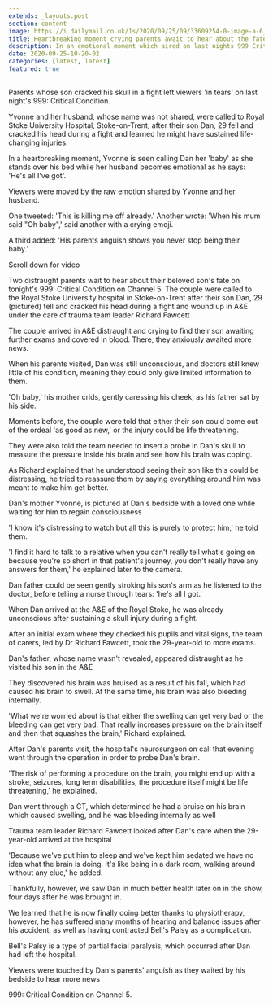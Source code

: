 ```yaml
---
extends: _layouts.post
section: content
image: https://i.dailymail.co.uk/1s/2020/09/25/09/33609254-0-image-a-6_1601024295540.jpg 
title: Heartbreaking moment crying parents await to hear about the fate of their unconscious son 
description: In an emotional moment which aired on last nights 999 Critical Condition on Channel 5, two parents anxiously waited to hear about the fate of their son Dan, 29, at the Royal Stoke University Hospital. 
date: 2020-09-25-10-20-02 
categories: [latest, latest] 
featured: true 
--- 
```

Parents whose son cracked his skull in a fight left viewers 'in tears' on last night's 999: Critical Condition. 

Yvonne and her husband, whose name was not shared, were called to Royal Stoke University Hospital, Stoke-on-Trent, after their son Dan, 29 fell and cracked his head during a fight and learned he might have sustained life-changing injuries. 

In a heartbreaking moment, Yvonne is seen calling Dan her 'baby' as she stands over his bed while her husband becomes emotional as he says: 'He's all I've got'.

Viewers were moved by the raw emotion shared by Yvonne and her husband.

One tweeted: 'This is killing me off already.' Another wrote: 'When his mum said "Oh baby",' said another with a crying emoji. 

A third added: 'His parents anguish shows you never stop being their baby.'    

Scroll down for video 

Two distraught parents wait to hear about their beloved son's fate on tonight's 999: Critical Condition on Channel 5. The couple were called to the Royal Stoke University hospital in Stoke-on-Trent after their son Dan, 29 (pictured) fell and cracked his head during a fight and wound up in A&E under the care of trauma team leader Richard Fawcett

The couple arrived in A&E distraught and crying to find their son awaiting further exams and covered in blood. There, they anxiously awaited more news. 

When his parents visited, Dan was still unconscious, and doctors still knew little of his condition, meaning they could only give limited information to them. 

'Oh baby,' his mother crids, gently caressing his cheek, as his father sat by his side. 

Moments before, the couple were told that either their son could come out of the ordeal 'as good as new,' or the injury could be life threatening. 

They were also told the team needed to insert a probe in Dan's skull to measure the pressure inside his brain and see how his brain was coping.  

As Richard explained that he understood seeing their son like this could be distressing, he tried to reassure them by saying everything around him was meant to make him get better.  

Dan's mother Yvonne, is pictured at Dan's bedside with a loved one while waiting for him to regain consciousness

'I know it's distressing to watch but all this is purely to protect him,' he told them. 

'I find it hard to talk to a relative when you can't really tell what's going on because you're so short in that patient's journey, you don't really have any answers for them,' he explained later to the camera. 

Dan father could be seen gently stroking his son's arm as he listened to the doctor, before telling a nurse through tears: 'he's all I got.' 

When Dan arrived at the A&E of the Royal Stoke, he was already unconscious after sustaining a skull injury during a fight. 

After an initial exam where they checked his pupils and vital signs, the team of carers, led by Dr Richard Fawcett, took the 29-year-old to more exams. 

Dan's father, whose name wasn't revealed, appeared distraught as he visited his son in the A&E

They discovered his brain was bruised as a result of his fall, which had caused his brain to swell. At the same time, his brain was also bleeding internally.  

'What we're worried about is that either the swelling can get very bad or the bleeding can get very bad. That really increases pressure on the brain itself and then that squashes the brain,' Richard explained.  

After Dan's parents visit, the hospital's neurosurgeon on call that evening went through the operation in order to probe Dan's brain. 

'The risk of performing a procedure on the brain, you might end up with a stroke, seizures, long term disabilities, the procedure itself might be life threatening,' he explained. 

Dan went through a CT, which determined he had a bruise on his brain which caused swelling, and he was bleeding internally as well

Trauma team leader Richard Fawcett looked after Dan's care when the 29-year-old arrived at the hospital 

'Because we've put him to sleep and we've kept him sedated we have no idea what the brain is doing. It's like being in a dark room, walking around without any clue,' he added. 

Thankfully, however, we saw Dan in much better health later on in the show, four days after he was brought in. 

We learned that he is now finally doing better thanks to physiotherapy, however, he has suffered many months of hearing and balance issues after his accident, as well as having contracted Bell's Palsy as a complication. 

Bell's Palsy is a type of partial facial paralysis, which occurred after Dan had left the hospital.  





Viewers were touched by Dan's parents' anguish as they waited by his bedside to hear more news 

999: Critical Condition on Channel 5.

